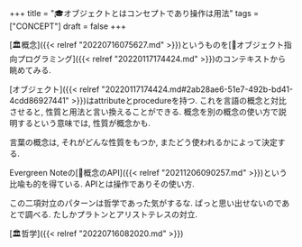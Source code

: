 +++
title = "🎓オブジェクトとはコンセプトであり操作は用法"
tags = ["CONCEPT"]
draft = false
+++

[🏛概念]({{< relref "20220716075627.md" >}})というものを[📝オブジェクト指向プログラミング]({{< relref "20220117174424.md" >}})のコンテキストから眺めてみる.

[オブジェクト]({{< relref "20220117174424.md#2ab28ae6-51e7-492b-bd41-4cdd86927441" >}})はattributeとprocedureを持つ. これを言語の概念と対比させると, 性質と用法と言い換えることができる. 概念を別の概念の使い方で説明するという意味では, 性質が概念かも.

言葉の概念は, それがどんな性質をもつか, またどう使われるかによって決定する.

Evergreen Noteの[🔖概念のAPI]({{< relref "20211206090257.md" >}})という比喩も的を得ている. APIとは操作でありその使い方.

この二項対立のパターンは哲学であった気がするな. ぱっと思い出せないのであとで調べる. たしかプラトンとアリストテレスの対立.

[🏛哲学]({{< relref "20220716082020.md" >}})
